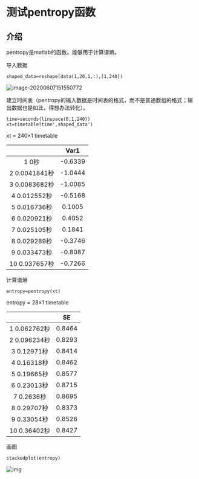 # 测试pentropy函数

## 介绍

pentropy是matlab的函数。能够用于计算谱熵。

导入数据

```
shaped_data=reshape(data(1,20,1,:),[1,240])
```

![image-20200607151550772](C:\Users\QQ\AppData\Roaming\Typora\typora-user-images\image-20200607151550772.png)

建立时间表（pentropy的输入数据是时间表的格式，而不是普通数组的格式；输出数据也是如此，得想办法转化）。

```
time=seconds(linspace(0,1,240))
xt=timetable(time',shaped_data')
```

xt = 240×1 timetable 

|               |  Var1   |
| :-----------: | :-----: |
|     1 0秒     | -0.6339 |
| 2 0.0041841秒 | -1.0444 |
| 3 0.0083682秒 | -1.0085 |
| 4 0.012552秒  | -0.5168 |
| 5 0.016736秒  | 0.1005  |
| 6 0.020921秒  | 0.4052  |
| 7 0.025105秒  | 0.1841  |
| 8 0.029289秒  | -0.3746 |
| 9 0.033473秒  | -0.8087 |
| 10 0.037657秒 | -0.7266 |

计算谱熵	

```
entropy=pentropy(xt)
```

entropy = 28×1 timetable 

|              |   SE   |
| :----------: | :----: |
| 1 0.062762秒 | 0.8464 |
| 2 0.096234秒 | 0.8293 |
| 3 0.12971秒  | 0.8414 |
| 4 0.16318秒  | 0.8462 |
| 5 0.19665秒  | 0.8577 |
| 6 0.23013秒  | 0.8715 |
|  7 0.2636秒  | 0.8695 |
| 8 0.29707秒  | 0.8373 |
| 9 0.33054秒  | 0.8526 |
| 10 0.36402秒 | 0.8427 |

画图

```
stackedplot(entropy)
```

![img](file:///C:\Users\QQ\AppData\Local\Temp\ConnectorClipboard7712831454055703129/image15915141151390.png)